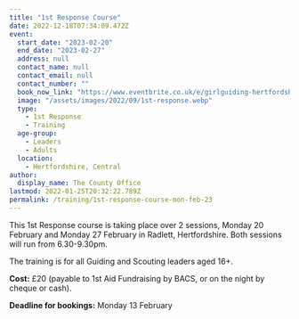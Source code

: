 ```yaml
---
title: "1st Response Course"
date: 2022-12-18T07:34:09.472Z
event:
  start_date: "2023-02-20"
  end_date: "2023-02-27"
  address: null
  contact_name: null
  contact_email: null
  contact_number: ""
  book_now_link: "https://www.eventbrite.co.uk/e/girlguiding-hertfordshire-full-1st-response-course-2-x-3-hour-sessions-tickets-521959022487"
  image: "/assets/images/2022/09/1st-response.webp"
  type:
    - 1st Response
    - Training
  age-group:
    - Leaders
    - Adults
  location:
    - Hertfordshire, Central
author:
  display_name: The County Office
lastmod: 2022-01-25T20:32:22.789Z
permalink: /training/1st-response-course-mon-feb-23
---
```

This 1st Response course is taking place over 2 sessions, Monday 20 February and Monday 27 February in Radlett, Hertfordshire.  Both sessions will run from 6.30-9.30pm.

The training is for all Guiding and Scouting leaders aged 16+.

**Cost:** £20 (payable to 1st Aid Fundraising by BACS, or on the night by cheque or cash).

**Deadline for bookings:** Monday 13 February
